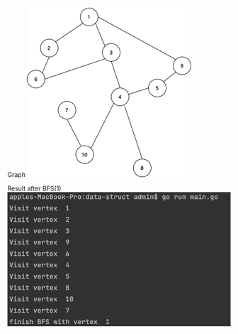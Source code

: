 Graph
![alt text](https://github.com/hongminhcbg/data-struct/blob/main/images/graph.png?raw=true)

Result after BFS(1)
![alt text](https://github.com/hongminhcbg/data-struct/blob/main/images/bfs_result.png?raw=true)